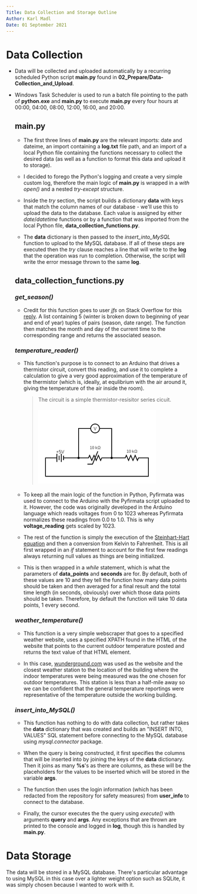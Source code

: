 ```yaml
---
Title: Data Collection and Storage Outline
Author: Karl Madl
Date: 01 September 2021
---
```



# Data Collection
* Data will be collected and uploaded automatically by a recurring scheduled Python script **main&#46;py** found in **02_Prepare/Data-Collection_and_Upload**.

* Windows Task Scheduler is used to run a batch file pointing to the path of **python.exe** and **main&#46;py** to execute **main&#46;py** every four hours at 00:00, 04:00, 08:00, 12:00, 16:00, and 20:00.

    ## **main&#46;py**
    * The first three lines of **main&#46;py** are the relevant imports: date and dateime, an import containing a **log.txt** file path, and an import of a local Python file containing the functions necessary to collect the desired data (as well as a function to format this data and upload it to storage).

    * I decided to forego the Python's logging and create a very simple custom log, therefore the main logic of **main&#46;py** is wrapped in a *with open()* and a nested *try-except* structure.

    * Inside the *try* section, the script builds a dictionary **data** with keys that match the column names of our database - we'll use this to upload the data to the database. Each value is assigned by either *date*/*datetime* functions or by a function that was imported from the local Python file, **data_collection_functions&#46;py**.

    * The **data** dictionary is then passed to the *insert_into_MySQL* function to upload to the MySQL database. If all of these steps are executed then the *try* clause reaches a line that will write to the **log** that the operation was run to completion. Otherwise, the script will write the error message thrown to the same **log**. 

    ## **data_collection_functions&#46;py**

    ### *get_season()*
    * Credit for this function goes to user *jfs* on Stack Overflow for this [reply](https://stackoverflow.com/a/28688724). 
    A list containing 5 (winter is broken down to beginning of year and end of year) tuples of pairs (season, date range). The function then matches the month and day of the current time to the corresponding range and returns the associated season.

    ### *temperature_reader()*
    * This function's purpose is to connect to an Arduino that drives a thermistor circuit, convert this reading, and use it to complete a calculation to give a very good approximation of the temperature of the thermistor (which is, ideally, at equlibrium with the air around it, giving the temperature of the air inside the room).

        > The circuit is a simple thermistor-resisitor series cicuit.
        >   #### ![alt text](circuit.png "Thermistor-Resistor Circuit")

    * To keep all the main logic of the function in Python, Pyfirmata was used to connect to the Arduino with the Pyfirmata script uploaded to it. However, the code was originally developed in the Arduino language which reads voltages from 0 to 1023 whereas Pyfirmata normalizes these readings from 0.0 to 1.0. This is why **voltage_reading** gets scaled by 1023.

    * The rest of the function is simply the execution of the [Steinhart-Hart equation](https://en.wikipedia.org/wiki/Steinhart%E2%80%93Hart_equation) and then a conversion from Kelvin to Fahrenheit. This is all first wrapped in an *if* statement to account for the first few readings always returning null values as things are being initialized. 

    * This is then wrapped in a *while* statement, which is what the parameters of **data_points** and **seconds** are for. By default, both of these values are 10 and they tell the function how many data points should be taken and then averaged for a final result and the total time length (in seconds, obviously) over which those data points should be taken. Therefore, by default the function will take 10 data points, 1 every second.

    ### *weather_temperature()*
    * This function is a very simple webscraper that goes to a specified weather website, uses a specified XPATH found in the HTML of the website that points to the current outdoor temperature posted and returns the text value of that HTML element.

    * In this case, [wunderground.com](https://www.wunderground.com/) was used as the website and the closest weather station to the location of the building where the indoor temperatures were being measured was the one chosen for outdoor temperatures. This station is less than a half-mile away so we can be confident that the general temperature reportings were representative of the temperature outside the working building.

    ### *insert_into_MySQL()*
    * This function has nothing to do with data collection, but rather takes the **data** dictionary that was created and builds an "INSERT INTO, VALUES" SQL statement before connecting to the MySQL database using *mysql.connector* package.

    * When the query is being constructed, it first specifies the columns that will be inserted into by joining the keys of the **data** dictionary. Then it joins as many **%s**'s as there are columns, as these will be the placeholders for the values to be inserted which will be stored in the variable **args**. 

    * The function then uses the login information (which has been redacted from the repository for safety measures) from **user_info** to connect to the database.

    * Finally, the cursor executes the the query using *execute()* with arguments **query** and **args**. Any exceptions that are thrown are printed to the console and logged in **log**, though this is handled by **main&#46;py**.   

# Data Storage
The data will be stored in a MySQL database. There's particular advantage to using MySQL in this case over a lighter weight option such as SQLite, it was simply chosen because I wanted to work with it.
